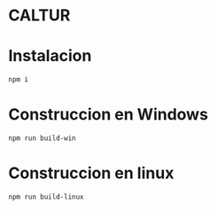 # CALTUR

# Instalacion 
```
npm i 
```
# Construccion en Windows

```
npm run build-win
```
# Construccion en linux

```
npm run build-linux
```